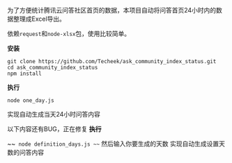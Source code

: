 为了方便统计腾讯云问答社区首页的数据，本项目自动将问答首页24小时内的数据整理成Excel导出。

依赖`request`和`node-xlsx`包，使用比较简单。

**安装**

```
git clone https://github.com/Techeek/ask_community_index_status.git
cd ask_community_index_status
npm install
```

**执行**

```
node one_day.js
```
实现自动生成当天24小时问答内容

以下内容还有BUG，正在修复
~~**执行**~~

~~```
node definition_days.js
~~```
然后输入你要生成的天数
实现自动生成设置天数的问答内容
